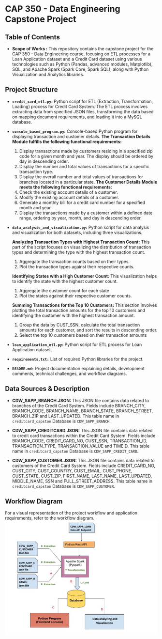 # CAP 350 - Data Engineering Capstone Project

## Table of Contents
* **Scope of Works :**
This repository contains the capstone project for the CAP 350 - Data Engineering course, focusing on ETL processes for a Loan Application dataset and a Credit Card dataset using various technologies such as Python (Pandas, advanced modules, Matplotlib), SQL, and Apache Spark (Spark Core, Spark SQL), along with Python Visualization and Analytics libraries.

## Project Structure
* **`credit_card_etl.py`:** Python script for ETL (Extraction, Transformation, Loading) process for Credit Card System. The ETL process involves extracting data from specified JSON files, transforming the data based on mapping document requirements, and loading it into a MySQL database.


* **`console_based_program.py`:** Console-based Python program for displaying transaction and customer details.
    **The Transaction Details Module fulfills the following functional requirements:**
    1. Display transactions made by customers residing in a specified zip code for a given month and year. The display should be ordered by day in descending order.
    2. Display the number and total values of transactions for a specific transaction type.
    3. Display the overall number and total values of transactions for branches located in a particular state.
    **The Customer Details Module meets the following functional requirements:**
    1. Check the existing account details of a customer.
    2. Modify the existing account details of a customer.
    3. Generate a monthly bill for a credit card number for a specified month and year.
    4. Display the transactions made by a customer within a defined date range, ordering by year, month, and day in descending order.

* **`data_analysis_and_visualization.py`:** Python script for data analysis and visualization for both datasets, including three visualizations.

    **Analyzing Transaction Types with Highest Transaction Count:**
    This part of the script focuses on visualizing the distribution of transaction types and determining the type with the highest transaction count.
    1. Aggregate the transaction counts based on their types.
    2. Plot the transaction types against their respective counts.

    **Identifying States with a High Customer Count:** 
    This visualization helps to identify the state with the highest customer count.
    1. Aggregate the customer count for each state
    2. Plot the states against their respective customer counts.

    **Summing Transactions for the Top 10 Customers:** 
    This section involves plotting the total transaction amounts for the top 10 customers and identifying the customer with the highest transaction amount.
    1. Group the data by CUST_SSN, calculate the total transaction amounts for each customer, and sort the results in descending order.
    2. Select the top 10 customers based on their transaction amounts



* **`loan_application_etl.py`:** Python script for ETL process for Loan Application dataset.


* **`requirements.txt:`** List of required Python libraries for the project.
* **`README.md:`** Project documentation explaining details, development comments, technical challenges, and workflow diagrams.

## Data Sources & Description
* **CDW_SAPP_BRANCH.JSON:** This JSON file contains data related to branches of the Credit Card System. Fields include BRANCH_CITY, BRANCH_CODE, BRANCH_NAME, BRANCH_STATE, BRANCH_STREET, BRANCH_ZIP and LAST_UPDATED. This table name in `creditcard_capston` Database is `CDW_SAPP_BRANCH`.

* **CDW_SAPP_CREDITCARD.JSON:** This JSON file contains data related to credit card transactions within the Credit Card System. Fields include BRANCH_CODE, CREDIT_CARD_NO, CUST_SSN, TRANSACTION_ID, TRANSACTION_TYPE, TRANSACTION_VALUE and TIMEID. This table name in `creditcard_capston` Database is `CDW_SAPP_CREDIT_CARD`.

* **CDW_SAPP_CUSTOMER.JSON:** This JSON file contains data related to customers of the Credit Card System. Fields include CREDIT_CARD_NO, CUST_CITY, CUST_COUNTRY, CUST_EMAIL, CUST_PHONE, CUST_STATE, CUST_ZIP, FIRST_NAME, LAST_NAME, LAST_UPDATED, MIDDLE_NAME, SSN and FULL_STREET_ADDRESS. This table name in `creditcard_capston` Database is `CDW_SAPP_CUSTOMER`.

## Workflow Diagram
For a visual representation of the project workflow and application requirements, refer to the workflow diagram.<img src="schema.png"/>